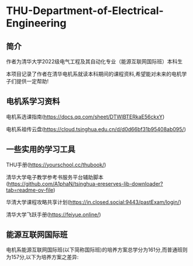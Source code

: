 # THU-Department-of-Electrical-Engineering
## 简介
作者为清华大学2022级电气工程及其自动化专业（能源互联网国际班）本科生


本项目记录了作者在清华电机系就读本科期间的课程资料,希望能对未来的电机学子们提供一定帮助!


## 电机系学习资料
电机系选课指南(https://docs.qq.com/sheet/DTWlBTERkaE56ckxY)


电机系祖传云盘(https://cloud.tsinghua.edu.cn/d/d0d66bf31b95408ab095/)

## 一些实用的学习工具
THU手册(https://yourschool.cc/thubook/)




清华大学电子教学参考书服务平台辅助脚本(https://github.com/A1phaN/tsinghua-ereserves-lib-downloader?tab=readme-ov-file)


华清大学课程攻略共享计划(https://in.closed.social:9443/pastExam/login/)


清华大学飞跃手册(https://feiyue.online/)

## 能源互联网国际班
电机系能源互联网国际班(以下简称国际班)的培养方案总学分为161分,而普通班则为157分,以下为培养方案之差异:
